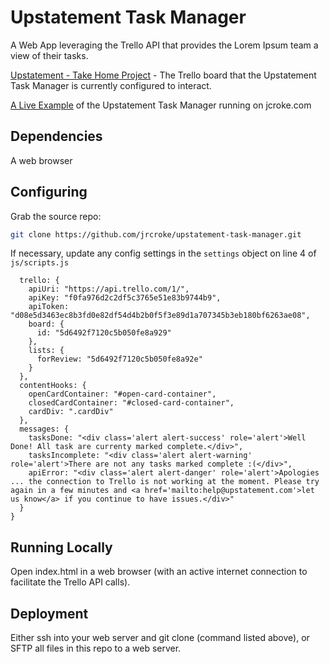 # Upstatement Task Manager
A Web App leveraging the Trello API that provides the Lorem Ipsum team a view of their tasks.

[Upstatement - Take Home Project](https://trello.com/b/JoqP7X3L/upstatement-take-home-project) - The Trello board that the Upstatement Task Manager is currently configured to interact.

[A Live Example](https://www.jcroke.com/upstatement-task-manager/) of the Upstatement Task Manager running on jcroke.com

## Dependencies

A web browser

## Configuring

Grab the source repo:

```sh
git clone https://github.com/jrcroke/upstatement-task-manager.git
```

If necessary, update any config settings in the `settings` object on line 4 of `js/scripts.js`

```const settings = {
  trello: {
    apiUri: "https://api.trello.com/1/",
    apiKey: "f0fa976d2c2df5c3765e51e83b9744b9",
    apiToken: "d08e5d3463ec8b3fd0e82df54d4b2b0f5f3e89d1a707345b3eb180bf6263ae08",
    board: {
      id: "5d6492f7120c5b050fe8a929"
    },
    lists: {
      forReview: "5d6492f7120c5b050fe8a92e"
    }
  },
  contentHooks: {
    openCardContainer: "#open-card-container",
    closedCardContainer: "#closed-card-container",
    cardDiv: ".cardDiv"
  },
  messages: {
    tasksDone: "<div class='alert alert-success' role='alert'>Well Done! All task are currenty marked complete.</div>",
    tasksIncomplete: "<div class='alert alert-warning' role='alert'>There are not any tasks marked complete :(</div>",
    apiError: "<div class='alert alert-danger' role='alert'>Apologies ... the connection to Trello is not working at the moment. Please try again in a few minutes and <a href='mailto:help@upstatement.com'>let us know</a> if you continue to have issues.</div>"
  }
}
```

## Running Locally

Open index.html in a web browser (with an active internet connection to facilitate the Trello API calls).

## Deployment

Either ssh into your web server and git clone (command listed above), or SFTP all files in this repo to a web server.
